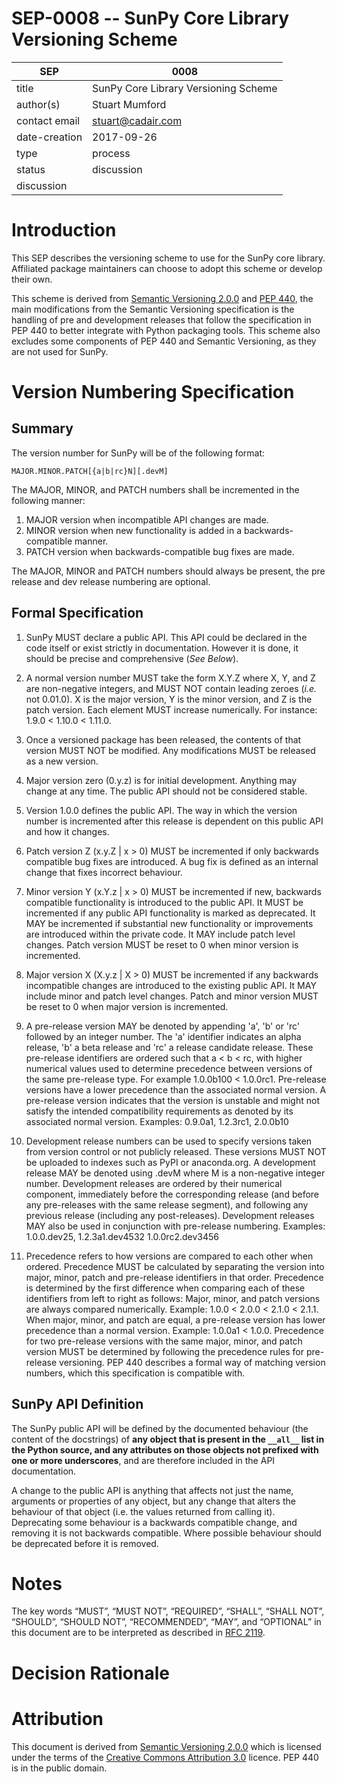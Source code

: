 # SEP-0008 -- SunPy Core Library Versioning Scheme

| SEP           | 0008                                 |
|---------------|--------------------------------------|
| title         | SunPy Core Library Versioning Scheme |
| author(s)     | Stuart Mumford                       |
| contact email | stuart@cadair.com                    |
| date-creation | 2017-09-26                           |
| type          | process                              |
| status        | discussion                           |
| discussion    |                                      |

# Introduction

This SEP describes the versioning scheme to use for the SunPy core library.
Affiliated package maintainers can choose to adopt this scheme or develop their
own.

This scheme is derived from 
[Semantic Versioning 2.0.0](http://semver.org/spec/v2.0.0.html) and 
[PEP 440](https://www.python.org/dev/peps/pep-0440/), the main modifications
from the Semantic Versioning specification is the handling of pre and
development releases that follow the specification in PEP 440 to better
integrate with Python packaging tools. This scheme also excludes some components
of PEP 440 and Semantic Versioning, as they are not used for SunPy.


# Version Numbering Specification

## Summary

The version number for SunPy will be of the following format:

    MAJOR.MINOR.PATCH[{a|b|rc}N][.devM]

The MAJOR, MINOR, and PATCH numbers shall be incremented in the following manner:

1. MAJOR version when incompatible API changes are made.
1. MINOR version when new functionality is added in a backwards-compatible manner.
1. PATCH version when backwards-compatible bug fixes are made.

The MAJOR, MINOR and PATCH numbers should always be present, the pre release and
dev release numbering are optional.


## Formal Specification

1.  SunPy MUST declare a public API. This API could be declared in the code
    itself or exist strictly in documentation. However it is done, it should be
    precise and comprehensive (*See Below*).

1.  A normal version number MUST take the form X.Y.Z where X, Y, and Z are
    non-negative integers, and MUST NOT contain leading zeroes (*i.e.* not
    0.01.0). X is the major version, Y is the minor version, and Z is the patch
    version. Each element MUST increase numerically. For instance: 1.9.0 <
    1.10.0 < 1.11.0.

1.  Once a versioned package has been released, the contents of that version
    MUST NOT be modified. Any modifications MUST be released as a new version.

1.  Major version zero (0.y.z) is for initial development. Anything may change
    at any time. The public API should not be considered stable.

1.  Version 1.0.0 defines the public API. The way in which the version number is
    incremented after this release is dependent on this public API and how it
    changes.

1.  Patch version Z (x.y.Z | x > 0) MUST be incremented if only backwards
    compatible bug fixes are introduced. A bug fix is defined as an internal
    change that fixes incorrect behaviour.

1.  Minor version Y (x.Y.z | x > 0) MUST be incremented if new, backwards
    compatible functionality is introduced to the public API. It MUST be
    incremented if any public API functionality is marked as deprecated. It MAY
    be incremented if substantial new functionality or improvements are
    introduced within the private code. It MAY include patch level changes.
    Patch version MUST be reset to 0 when minor version is incremented.

1.  Major version X (X.y.z | X > 0) MUST be incremented if any backwards
    incompatible changes are introduced to the existing public API. It MAY
    include minor and patch level changes. Patch and minor version MUST be reset
    to 0 when major version is incremented.
    
1.  A pre-release version MAY be denoted by appending 'a', 'b' or 'rc' followed
    by an integer number. The 'a' identifier indicates an alpha release, 'b' a
    beta release and 'rc' a release candidate release. These pre-release
    identifiers are ordered such that a < b < rc, with higher numerical values
    used to determine precedence between versions of the same pre-release type.
    For example 1.0.0b100 < 1.0.0rc1. Pre-release versions have a lower
    precedence than the associated normal version. A pre-release version
    indicates that the version is unstable and might not satisfy the intended
    compatibility requirements as denoted by its associated normal version.
    Examples: 0.9.0a1, 1.2.3rc1, 2.0.0b10
    
1.  Development release numbers can be used to specify versions taken from
    version control or not publicly released. These versions MUST NOT be
    uploaded to indexes such as PyPI or anaconda.org. A development release MAY
    be denoted using .devM where M is a non-negative integer number. Development
    releases are ordered by their numerical component, immediately before the
    corresponding release (and before any pre-releases with the same release
    segment), and following any previous release (including any post-releases).
    Development releases MAY also be used in conjunction with pre-release
    numbering.
    Examples: 1.0.0.dev25, 1.2.3a1.dev4532 1.0.0rc2.dev3456

1.  Precedence refers to how versions are compared to each other when
    ordered. Precedence MUST be calculated by separating the version
    into major, minor, patch and pre-release identifiers in that order.
    Precedence is
    determined by the first difference when comparing each of these
    identifiers from left to right as follows: Major, minor, and patch
    versions are always compared numerically. Example: 1.0.0 < 2.0.0
    < 2.1.0 < 2.1.1. When major, minor, and patch are equal, a
    pre-release version has lower precedence than a normal version. Example:
    1.0.0a1 < 1.0.0. Precedence for two pre-release versions with the
    same major, minor, and patch version MUST be determined by following the
    precedence rules for pre-release versioning. PEP 440 describes a formal way
    of matching version numbers, which this specification is compatible with.

## SunPy API Definition


The SunPy public API will be defined by the documented behaviour (the content of
the docstrings) of **any object that is present in the `__all__` list in the
Python source, and any attributes on those objects not prefixed with one or more
underscores**, and are therefore included in the API documentation.

A change to the public API is anything that affects not just the name, arguments
or properties of any object, but any change that alters the behaviour of that
object (i.e. the values returned from calling it). Deprecating some behaviour is
a backwards compatible change, and removing it is not backwards compatible.
Where possible behaviour should be deprecated before it is removed.

# Notes


The key words “MUST”, “MUST NOT”, “REQUIRED”, “SHALL”, “SHALL NOT”,
“SHOULD”, “SHOULD NOT”, “RECOMMENDED”, “MAY”, and “OPTIONAL” in this
document are to be interpreted as described in 
[RFC 2119](http://tools.ietf.org/html/rfc2119).

# Decision Rationale


# Attribution

This document is derived from 
[Semantic Versioning 2.0.0](http://semver.org/spec/v2.0.0.html) which is
licensed under the terms of the 
[Creative Commons Attribution 3.0](https://creativecommons.org/licenses/by/3.0/)
licence. PEP 440 is in the public domain.

